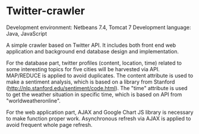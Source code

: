 # Twitter-crawler

Development environment: Netbeans 7.4, Tomcat 7
Development language: Java, JavaScript

A simple crawler based on Twitter API. It includes both front end web application and background end database design and implementation. 

For the database part, twitter profiles (content, location, time) related to some interesting topics for five cities will be harvested via API. MAP/REDUCE is applied to avoid duplicates. The content attribute is used to make a sentiment analysis, which is based on a library from Stanford (http://nlp.stanford.edu/sentiment/code.html). The "time" attribute is used to get the weather situation in specific time, which is based on API from "worldweatheronline".

For the web application part, AJAX and Google Chart JS library is necessary to make function proper work. Asynchronous refresh via AJAX is applied to avoid frequent whole page refresh. 

